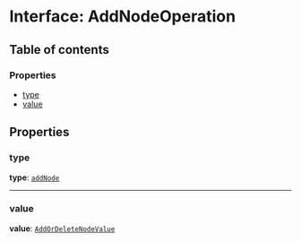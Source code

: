 # Interface: AddNodeOperation

## Table of contents

### Properties

* [type](/en/auto-docs/editor/interfaces/AddNodeOperation.md#type)
* [value](/en/auto-docs/editor/interfaces/AddNodeOperation.md#value)

## Properties

### type

**type**: [`addNode`](/en/auto-docs/editor/enums/OperationType.md#addnode)

***

### value

**value**: [`AddOrDeleteNodeValue`](/en/auto-docs/editor/interfaces/AddOrDeleteNodeValue.md)
